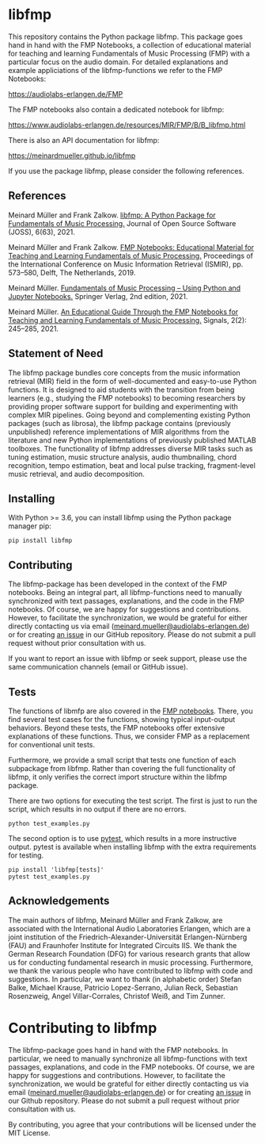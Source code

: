 # libfmp

This repository contains the Python package libfmp. This package goes hand in hand with the FMP Notebooks, a collection of educational material for teaching and learning Fundamentals of Music Processing (FMP) with a particular focus on the audio domain. For detailed explanations and example appliciations of the libfmp-functions we refer to the FMP Notebooks:

https://audiolabs-erlangen.de/FMP

The FMP notebooks also contain a dedicated notebook for libfmp:

https://www.audiolabs-erlangen.de/resources/MIR/FMP/B/B_libfmp.html

There is also an API documentation for libfmp:

https://meinardmueller.github.io/libfmp

If you use the package libfmp, please consider the following references.

## References

Meinard Müller and Frank Zalkow. [libfmp: A Python Package for Fundamentals of Music Processing.](https://joss.theoj.org/papers/10.21105/joss.03326) Journal of Open Source Software (JOSS), 6(63), 2021.

Meinard Müller and Frank Zalkow. [FMP Notebooks: Educational Material for Teaching and Learning Fundamentals of Music Processing.](https://archives.ismir.net/ismir2019/paper/000069.pdf) Proceedings of the International Conference on Music Information Retrieval (ISMIR), pp. 573&ndash;580, Delft, The Netherlands, 2019.

Meinard Müller. [Fundamentals of Music Processing &ndash; Using Python and Jupyter Notebooks.](http://www.music-processing.de/) Springer Verlag, 2nd edition, 2021.

Meinard Müller. [An Educational Guide Through the FMP Notebooks for Teaching and Learning Fundamentals of Music Processing.](https://www.mdpi.com/2624-6120/2/2/18) Signals, 2(2): 245&ndash;285, 2021.

## Statement of Need

The libfmp package bundles core concepts from the music information retrieval (MIR) field in the form of well-documented and easy-to-use Python functions. It is designed to aid students with the transition from being learners (e.g., studying the FMP notebooks) to becoming researchers by providing proper software support for building and experimenting with complex MIR pipelines. Going beyond and complementing existing Python packages (such as librosa), the libfmp package contains (previously unpublished) reference implementations of MIR algorithms from the literature and new Python implementations of previously published MATLAB toolboxes. The functionality of libfmp addresses diverse MIR tasks such as tuning estimation, music structure analysis, audio thumbnailing, chord recognition, tempo estimation, beat and local pulse tracking, fragment-level music retrieval, and audio decomposition.

## Installing

With Python >= 3.6, you can install libfmp using the Python package manager pip:

```
pip install libfmp
```

## Contributing

The libfmp-package has been developed in the context of the FMP notebooks. Being an integral part, all libfmp-functions need to manually synchronized with text passages, explanations, and the code in the FMP notebooks. Of course, we are happy for suggestions and contributions. However, to facilitate the synchronization, we would be grateful for either directly contacting us via email (meinard.mueller@audiolabs-erlangen.de) or for creating [an issue](https://github.com/meinardmueller/libfmp/issues) in our GitHub repository. Please do not submit a pull request without prior consultation with us.

If you want to report an issue with libfmp or seek support, please use the same communication channels (email or GitHub issue).

## Tests

The functions of libmfp are also covered in the [FMP notebooks](https://audiolabs-erlangen.de/FMP). There, you find several test cases for the functions, showing typical input-output behaviors. Beyond these tests, the FMP notebooks offer extensive explanations of these functions. Thus, we consider FMP as a replacement for conventional unit tests.

Furthermore, we provide a small script that tests one function of each subpackage from libfmp. Rather than covering the full functionality of libfmp, it only verifies the correct import structure within the libfmp package.

There are two options for executing the test script. The first is just to run the script, which results in no output if there are no errors.

```
python test_examples.py
```

The second option is to use [pytest](https://pytest.org), which results in a more instructive output. pytest is available when installing libfmp with the extra requirements for testing.

```
pip install 'libfmp[tests]'
pytest test_examples.py
```

## Acknowledgements

The main authors of libfmp, Meinard Müller and Frank Zalkow, are associated with the International Audio Laboratories Erlangen, which are a joint institution of the Friedrich-Alexander-Universität Erlangen-Nürnberg (FAU) and Fraunhofer Institute for Integrated Circuits IIS. We thank the German Research Foundation (DFG) for various research grants that allow us for conducting fundamental research in music processing. Furthermore, we thank the various people who have contributed to libfmp with code and suggestions. In particular, we want to thank (in alphabetic order) Stefan Balke, Michael Krause, Patricio Lopez-Serrano, Julian Reck, Sebastian Rosenzweig, Angel Villar-Corrales, Christof Weiß, and Tim Zunner.
# Contributing to libfmp

The libfmp-package goes hand in hand with the FMP notebooks. In particular, we need to manually synchronize all libfmp-functions with text passages, explanations, and code in the FMP notebooks. Of course, we are happy for suggestions and contributions. However, to facilitate the synchronization, we would be grateful for either directly contacting us via email (meinard.mueller@audiolabs-erlangen.de) or for creating [an issue](https://github.com/meinardmueller/libfmp/issues) in our Github repository. Please do not submit a pull request without prior consultation with us.

By contributing, you agree that your contributions will be licensed under the MIT License.
